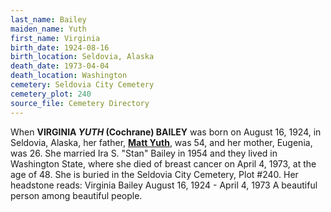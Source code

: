 ```yaml
---
last_name: Bailey
maiden_name: Yuth
first_name: Virginia
birth_date: 1924-08-16
birth_location: Seldovia, Alaska
death_date: 1973-04-04
death_location: Washington
cemetery: Seldovia City Cemetery
cemetery_plot: 240
source_file: Cemetery Directory
---
```


When **VIRGINIA *YUTH* (Cochrane) BAILEY** was born on August 16, 1924,
in Seldovia, Alaska, her father, [**Matt Yuth**](../_families/Yuth_Family.md), was 54, and her mother, Eugenia,
was 26. She married Ira S. "Stan" Bailey in 1954 and they lived in
Washington State, where she died of breast cancer on April 4, 1973, at
the age of 48. She is buried in the Seldovia City Cemetery, Plot \#240.
Her headstone reads: Virginia Bailey August 16, 1924 - April 4, 1973 A
beautiful person among beautiful people.

